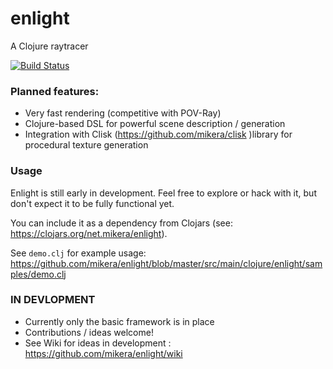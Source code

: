 enlight
=======

A Clojure raytracer

[![Build Status](https://travis-ci.org/mikera/enlight.png?branch=master)](https://travis-ci.org/mikera/enlight)

### Planned features:

 - Very fast rendering (competitive with POV-Ray)
 - Clojure-based DSL for powerful scene description / generation
 - Integration with Clisk (https://github.com/mikera/clisk )library for procedural texture generation
 

### Usage

Enlight is still early in development. Feel free to explore or hack with it, but don't expect it to be fully functional yet.

You can include it as a dependency from Clojars (see: https://clojars.org/net.mikera/enlight).

See `demo.clj` for example usage: https://github.com/mikera/enlight/blob/master/src/main/clojure/enlight/samples/demo.clj


### IN DEVLOPMENT

 - Currently only the basic framework is in place
 - Contributions / ideas welcome!
 - See Wiki for ideas in development : https://github.com/mikera/enlight/wiki
